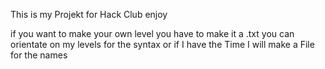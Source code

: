 This is my Projekt for Hack Club enjoy

if you want to make your own level you have to make it a .txt
you can orientate on my levels for the syntax or if I have the Time I will make a File for the names